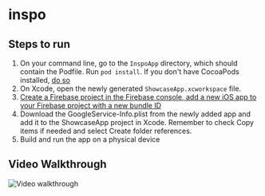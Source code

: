# inspo

## Steps to run
1. On your command line, go to the `InspoApp` directory, which should contain the Podfile. Run `pod install`. If you don't have CocoaPods installed, [do so](https://guides.cocoapods.org/using/getting-started.html)
2. On Xcode, open the newly generated `ShowcaseApp.xcworkspace` file.
3. [Create a Firebase project in the Firebase console, add a new iOS app to your Firebase project with a new bundle ID](https://firebase.google.com/docs/ios/setup)
4. Download the GoogleService-Info.plist from the newly added app and add it to the ShowcaseApp project in Xcode. Remember to check Copy items if needed and select Create folder references.
5. Build and run the app on a physical device

## Video Walkthrough
![Video walkthrough](demos/video-walkthrough.gif)
